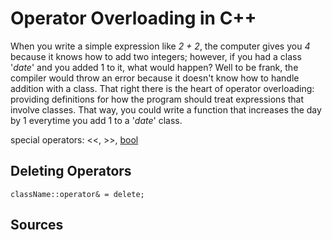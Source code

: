# Operator Overloading in C++
When you write a simple expression like _2 + 2_, the computer gives you _4_ because it knows how to add two integers; however, if you had a class '_date_' and you added 
1 to it, what would happen? Well to be frank, the compiler would throw an error because it doesn't know how to handle addition with a class. That right there is the heart
of operator overloading: providing definitions for how the program should treat expressions that involve classes. That way, you could write a function that increases the day
by 1 everytime you add 1 to a '_date_' class.

special operators: <<, >>, [bool](https://stackoverflow.com/questions/4600295/what-is-the-meaning-of-operator-bool-const)

## Deleting Operators
`className::operator& = delete;`

## Sources
